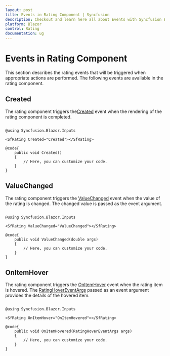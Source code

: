 ```yaml
---
layout: post
title: Events in Rating Component | Syncfusion
description: Checkout and learn here all about Events with Syncfusion Blazor Rating component in Blazor Server App and Blazor WebAssembly App.
platform: Blazor
control: Rating
documentation: ug
---
```


# Events in Rating Component

This section describes the rating events that will be triggered when appropriate actions are performed. The following events are available in the rating component.

## Created

The rating component triggers the[Created](https://help.syncfusion.com/cr/blazor/Syncfusion.Blazor.Inputs.SfRating.html#Syncfusion_Blazor_Inputs_SfRating_Created) event when the rendering of the rating component is completed.

```cshtml

@using Syncfusion.Blazor.Inputs

<SfRating Created="Created"></SfRating>

@code{
    public void Created()
    {
        // Here, you can customize your code.
    }
}

```

## ValueChanged

The rating component triggers the [ValueChanged](https://help.syncfusion.com/cr/blazor/Syncfusion.Blazor.Inputs.SfRating.html#Syncfusion_Blazor_Inputs_SfRating_ValueChanged) event when the value of the rating is changed. The changed value is passed as the event argument.

```cshtml

@using Syncfusion.Blazor.Inputs

<SfRating ValueChanged="ValueChanged"></SfRating>

@code{
    public void ValueChanged(double args)
    {
        // Here, you can customize your code.
    }
}

```

## OnItemHover

The rating component triggers the [OnItemHover](https://help.syncfusion.com/cr/blazor/Syncfusion.Blazor.Inputs.SfRating.html#Syncfusion_Blazor_Inputs_SfRating_OnItemHover) event when the rating item is hovered. The [RatingHoverEventArgs](https://help.syncfusion.com/cr/blazor/Syncfusion.Blazor.Inputs.RatingHoverEventArgs.html) passed as an event argument provides the details of the hovered item.

```cshtml

@using Syncfusion.Blazor.Inputs

<SfRating OnItemHover="OnItemHovered"></SfRating>

@code{
    public void OnItemHovered(RatingHoverEventArgs args)
    {
        // Here, you can customize your code.
    }
}

```